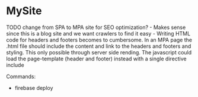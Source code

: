 # MySite

TODO change from SPA to MPA site for SEO optimization?
	- Makes sense since this is a blog site and we want crawlers to find it easy
	- Writing HTML code for headers and footers becomes to cumbersome.
		In an MPA page the .html file should include the content and link to the headers and footers and styling.
		This only possible through server side rending.
		The javascript could load the page-template (header and footer) instead with a single directive include

Commands:
 - firebase deploy
